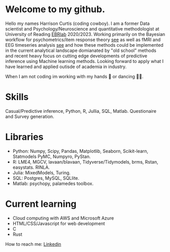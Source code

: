 # Welcome to my github.
Hello my names Harrison Curtis (coding cowboy). I am a former Data scientist and Psychology/Neuroscience and quantitative methodologist  at University of Reading [EBRlab]([https://github.com/ebrlab](https://github.com/ebrlab/Statistical-methods-for-research-workers-bayes-for-psychologists-and-neuroscientists)) 2020/2023. Working primarily on the Bayesian workflow for psychometrics/item response theory [see](https://github.com/ebrlab/CHS_analysis_GRM) as well as fMRI and EEG timeseries analysis [see](https://github.com/ebrlab/Bayesian_MGRW_LKJ_ERP) and how these methods could be implemented in the current analytical landscape domianated by "old school" methods and recent heavy focus on cutting edge developments of predictive inference using Machine learning methods. Looking forward to apply what I have learned and applied outisde of academia in industry. 

When I am not coding im working with my hands 🔨 or dancing 🕺🏻.

# Skills 
Casual/Predictive inference, Python, R, Jullia, SQL, Matlab. Questionaire and Survey generation.
 
# Libraries
- Python: Numpy, Scipy, Pandas, Matplotlib, Seaborn, Scikit-learn, Statmodels PyMC, Numpyro, PyStan.
- R: LME4, MGCV, lavaan/blavaan, Tidyverse/Tidymodels, brms, Rstan, easystats. RINLA.
- Julia: MixedModels, Turing.
- SQL: Postgres, MySQL, SQLlite.
- Matlab: psychopy, palamedes toolbox.

# Current learning 
- Cloud computing with AWS and Microsoft Azure
- HTML/CSS/Javascript for web development
- C
- Rust

How to reach me: 
                [Linkedin](https://www.linkedin.com/in/harrison-curtis-a2a0b41b5?lipi=urn%3Ali%3Apage%3Ad_flagship3_profile_view_base_contact_details%3BxxoPP6VuSP6Agi6EwTxieQ%3D%3D)


<!---
HPCurtis/HPCurtis is a ✨ special ✨ repository because its `README.md` (this file) appears on your GitHub profile.
You can click the Preview link to take a look at your changes.
--->
